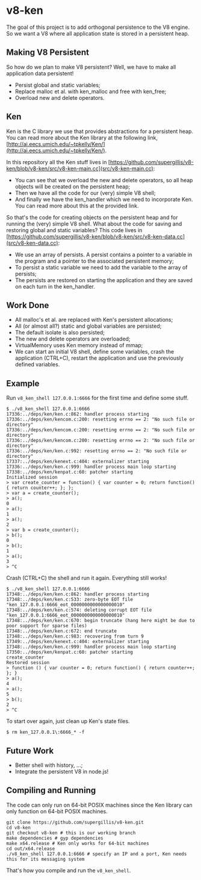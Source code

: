 # v8-ken
The goal of this project is to add orthogonal persistence to the V8 engine. So we want a V8 where all application state is stored in a persistent heap.

## Making V8 Persistent
So how do we plan to make V8 persistent? Well, we have to make all application data persistent!

* Persist global and static variables;
* Replace malloc et al. with ken_malloc and free with ken_free;
* Overload new and delete operators.

## Ken
Ken is the C library we use that provides abstractions for a persistent heap. You can read more about the Ken library at the following link, [http://ai.eecs.umich.edu/~tpkelly/Ken/](http://ai.eecs.umich.edu/~tpkelly/Ken/).

In this repository all the Ken stuff lives in [https://github.com/supergillis/v8-ken/blob/v8-ken/src/v8-ken-main.cc](src/v8-ken-main.cc):
* You can see that we overload the new and delete operators, so all heap objects will be created on the persistent heap;
* Then we have all the code for our (very) simple V8 shell;
* And finally we have the ken_handler which we need to incorporate Ken. You can read more about this at the provided link.

So that's the code for creating objects on the persistent heap and for running the (very) simple V8 shell. What about the code for saving and restoring global and static variables? This code lives in [https://github.com/supergillis/v8-ken/blob/v8-ken/src/v8-ken-data.cc](src/v8-ken-data.cc):
* We use an array of persists. A persist contains a pointer to a variable in the program and a pointer to the associated persistent memory;
* To persist a static variable we need to add the variable to the array of persists;
* The persists are restored on starting the application and they are saved on each turn in the ken_handler.

## Work Done
* All malloc's et al. are replaced with Ken's persistent allocations;
* All (or almost all?) static and global variables are persisted;
* The default isolate is also persisted;
* The new and delete operators are overloaded;
* VirtualMemory uses Ken memory instead of mmap;
* We can start an initial V8 shell, define some variables, crash the application (CTRL+C), restart the application and use the previously defined variables.

## Example
Run `v8_ken_shell 127.0.0.1:6666` for the first time and define some stuff.

    $ ./v8_ken_shell 127.0.0.1:6666
    17336:../deps/ken/ken.c:862: handler process starting
    17336:../deps/ken/kencom.c:200: resetting errno == 2: "No such file or directory"
    17336:../deps/ken/kencom.c:200: resetting errno == 2: "No such file or directory"
    17336:../deps/ken/kencom.c:200: resetting errno == 2: "No such file or directory"
    17336:../deps/ken/ken.c:992: resetting errno == 2: "No such file or directory"
    17337:../deps/ken/kenext.c:404: externalizer starting
    17336:../deps/ken/ken.c:999: handler process main loop starting
    17338:../deps/ken/kenpat.c:60: patcher starting
    Initialized session
    > var create_counter = function() { var counter = 0; return function() { return counter++; }; };
    > var a = create_counter();
    > a();
    0
    > a();
    1
    > a();
    2
    > var b = create_counter();                                        
    > b();
    0
    > b();
    1
    > a();
    3
    > ^C

Crash (CTRL+C) the shell and run it again. Everything still works!

    $ ./v8_ken_shell 127.0.0.1:6666
    17348:../deps/ken/ken.c:862: handler process starting
    17348:../deps/ken/ken.c:533: zero-byte EOT file "ken_127.0.0.1:6666_eot_0000000000000000010"
    17348:../deps/ken/ken.c:574: deleting corrupt EOT file "ken_127.0.0.1:6666_eot_0000000000000000010"
    17348:../deps/ken/ken.c:670: begin truncate (hang here might be due to poor support for sparse files)
    17348:../deps/ken/ken.c:672: end truncate
    17348:../deps/ken/ken.c:983: recovering from turn 9
    17349:../deps/ken/kenext.c:404: externalizer starting
    17348:../deps/ken/ken.c:999: handler process main loop starting
    17350:../deps/ken/kenpat.c:60: patcher starting
    create_counter
    Restored session
    > function () { var counter = 0; return function() { return counter++; }; }
    > a();
    4
    > a();
    5
    > b();
    2
    > ^C

To start over again, just clean up Ken's state files.

    $ rm ken_127.0.0.1\:6666_* -f

## Future Work
* Better shell with history, ...;
* Integrate the persistent V8 in node.js!

## Compiling and Running
The code can only run on 64-bit POSIX machines since the Ken library can only function on 64-bit POSIX machines.

    git clone https://github.com/supergillis/v8-ken.git
    cd v8-ken
    git checkout v8-ken # this is our working branch
    make dependencies # gyp dependencies
    make x64.release # Ken only works for 64-bit machines
    cd out/x64.release
    ./v8_ken_shell 127.0.0.1:6666 # specify an IP and a port, Ken needs this for its messaging system

That's how you compile and run the `v8_ken_shell`.
